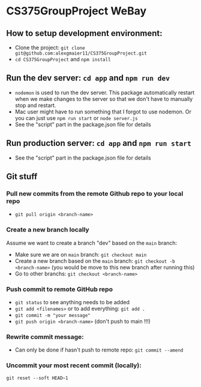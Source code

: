 # CS375GroupProject WeBay

## How to setup development environment:
- Clone the project: `git clone git@github.com:alexgmaier11/CS375GroupProject.git`
- `cd CS375GroupProject` and `npm install`

## Run the dev server: `cd app` and `npm run dev`
- `nodemon` is used to run the dev server. This package automatically restart when we make 
changes to the server so that we don't have to manually stop and restart.
- Mac user might have to run something that I forgot to use nodemon. Or you can just use `npm run start` or `node server.js`
- See the "script" part in the package.json file for details

## Run production server: `cd app` and `npm run start`
- See the "script" part in the package.json file for details

## Git stuff

### Pull new commits from the remote Github repo to your local repo
- `git pull origin <branch-name>`

### Create a new branch locally 
Assume we want to create a branch "dev" based on the `main` branch:
- Make sure we are on `main` branch: `git checkout main`
- Create a new branch based on the `main` branch: `git checkout -b <branch-name>` (you would be move to this new branch after running this)
- Go to other branchs: `git checkout <branch-name>`

### Push commit to remote GitHub repo
- `git status` to see anything needs to be added
- `git add <filenames>` or to add everything: `git add .`
- `git commit -m "your message"`
- `git push origin <branch-name>` (don't push to main !!!)

### Rewrite commit message:
- Can only be done if hasn't push to remote repo: `git commit --amend`

### Uncommit your most recent commit (locally):
`git reset --soft HEAD~1`

